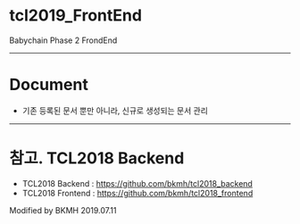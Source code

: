 # tcl2019_FrontEnd
Babychain Phase 2 FrondEnd
***

# Document
* 기존 등록된 문서 뿐만 아니라, 신규로 생성되는 문서 관리

***

# 참고. TCL2018 Backend
* TCL2018 Backend : https://github.com/bkmh/tcl2018_backend
* TCL2018 Frontend : https://github.com/bkmh/tcl2018_frontend

Modified by BKMH 2019.07.11

